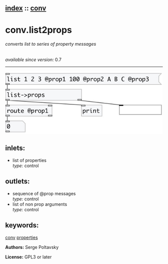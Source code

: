 [index](index.html) :: [conv](category_conv.html)
---

# conv.list2props

###### converts list to series of property messages

*available since version:* 0.7

---




[![example](../examples/img/conv.list2props.jpg)](../examples/pd/conv.list2props.pd)









## inlets:

* list of properties<br>
_type:_ control



## outlets:

* sequence of @prop messages<br>
_type:_ control
* list of non prop arguments<br>
_type:_ control



## keywords:

[conv](keywords/conv.html)
[properties](keywords/properties.html)






**Authors:** Serge Poltavsky




**License:** GPL3 or later





